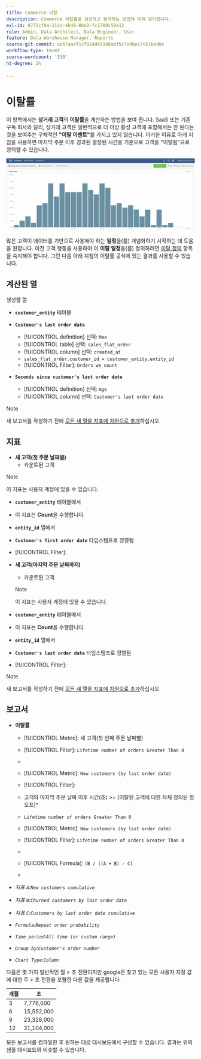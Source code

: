 ```yaml
---
title: Commerce 이탈
description: Commerce 이탈률을 생성하고 분석하는 방법에 대해 알아봅니다.
exl-id: 8775cf0a-114d-4b48-8bd2-fc1700c59a12
role: Admin, Data Architect, Data Engineer, User
feature: Data Warehouse Manager, Reports
source-git-commit: adb7aaef1cf914d43348abf5c7e4bec7c51bed0c
workflow-type: tm+mt
source-wordcount: '330'
ht-degree: 2%

---
```


# 이탈률

이 항목에서는 **상거래 고객**&#x200B;의 **이탈률**&#x200B;을 계산하는 방법을 보여 줍니다. SaaS 또는 기존 구독 회사와 달리, 상거래 고객은 일반적으로 더 이상 활성 고객에 포함해서는 안 된다는 것을 보여주는 구체적인 **&quot;이탈 이벤트&quot;**&#x200B;를 가지고 있지 않습니다. 이러한 이유로 아래 지침을 사용하면 마지막 주문 이후 경과된 결정된 시간을 기준으로 고객을 &quot;이탈됨&quot;으로 정의할 수 있습니다.

![](../../assets/Churn_rate_image.png)

많은 고객이 데이터를 기반으로 사용해야 하는 **일정**&#x200B;을(를) 개념화하기 시작하는 데 도움을 원합니다. 이전 고객 행동을 사용하여 이 **이탈 일정**&#x200B;을(를) 정의하려면 [이탈 정의](../analysis/define-cust-churn.md) 항목을 숙지해야 합니다. 그런 다음 아래 지침의 이탈률 공식에 있는 결과를 사용할 수 있습니다.

## 계산된 열

생성할 열

* **`customer_entity`** 테이블
* **`Customer's last order date`**
   * [!UICONTROL definition] 선택: `Max`
   * [!UICONTROL table] 선택: `sales_flat_order`
   * [!UICONTROL column] 선택: `created_at`
   * `sales_flat_order.customer_id = customer_entity.entity_id`
   * [!UICONTROL Filter]: `Orders we count`

* **`Seconds since customer's last order date`**
   * [!UICONTROL definition] 선택: `Age`
   * [!UICONTROL column] 선택: `Customer's last order date`

>[!NOTE]
>
>새 보고서를 작성하기 전에 [모든 새 열을 지표에 차원으로 추가](../data-warehouse-mgr/manage-data-dimensions-metrics.md)하십시오.

## 지표

* **새 고객(첫 주문 날짜별)**
   * 카운트된 고객

>[!NOTE]
>
>이 지표는 사용자 계정에 있을 수 있습니다.

* **`customer_entity`** 테이블에서
* 이 지표는 **Count**&#x200B;을 수행합니다.
* **`entity_id`** 열에서
* **`Customer's first order date`** 타임스탬프로 정렬됨
* [!UICONTROL Filter]:

* **새 고객(마지막 주문 날짜까지)**
   * 카운트된 고객

  >[!NOTE]
  >
  >이 지표는 사용자 계정에 있을 수 있습니다.

* **`customer_entity`** 테이블에서
* 이 지표는 **Count**&#x200B;을 수행합니다.
* **`entity_id`** 열에서
* **`Customer's last order date`** 타임스탬프로 정렬됨
* [!UICONTROL Filter]:

>[!NOTE]
>
>새 보고서를 작성하기 전에 [모든 새 열을 지표에 차원으로 추가](../data-warehouse-mgr/manage-data-dimensions-metrics.md)하십시오.

## 보고서

* **이탈률**
   * [!UICONTROL Metric]: 새 고객(첫 번째 주문 날짜별)
   * [!UICONTROL Filter]: `Lifetime number of orders Greater Than 0`
   * 
     [!UICONTROL Perspective]: `Cumulative`
   * [!UICONTROL Metric]: `New customers (by last order date)`
   * [!UICONTROL Filter]:
   * 고객의 마지막 주문 날짜 이후 시간(초) >= [이탈된 고객에 대한 자체 정의된 컷오프&#x200B;]**`^`**
   * `Lifetime number of orders Greater Than 0`

   * [!UICONTROL Metric]: `New customers (by last order date)`
   * [!UICONTROL Filter]: `Lifetime number of orders Greater Than 0`
   * 
     [!UICONTROL Perspective]: Cumulative
   * [!UICONTROL Formula]: `(B / ((A + B) - C)`
   * 
     [!UICONTROL Format]: Percentage

* *지표 `A`:`New customers cumulative`*
* *지표 `B`:`Churned customers by last order date`*
* *지표 `C`:`Customers by last order date cumulative`*
* *`Formula`:`Repeat order probability`*
* *`Time period`:`All time (or custom range)`*
* *`Group by`:`Customer's order number`*
* *`Chart Type`:`Column`*

다음은 몇 가지 일반적인 월 > 초 전환이지만 google은 찾고 있는 모든 사용자 지정 값에 대한 주 > 초 전환을 포함한 다른 값을 제공합니다.

| **개월** | **초** |
|---|---|
| 3 | 7,776,000 |
| 6 | 15,552,000 |
| 9 | 23,328,000 |
| 12 | 31,104,000 |

모든 보고서를 컴파일한 후 원하는 대로 대시보드에서 구성할 수 있습니다. 결과는 위의 샘플 대시보드와 비슷할 수 있습니다.
